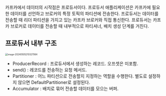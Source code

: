 카프카에서 데이터의 시작점은 프로듀서이다. 프로듀서 애플리케이션은 카프카에 필요한 데이터를 선언하고 브로커의 특정 토픽의 파티션에 전송한다. 프로듀서는 데이터를 전송할 때 리더 파티션을 가지고 있는 카프카 브로커와 직접 통신한다. 프로듀서는 카프카 브로커로 데이터를 전송할 때 내부적으로 파티셔너, 배치 생성 단계를 거친다.

## 프로듀서 내부 구조
<img src="https://github.com/jewoodev/blog-img/blob/main/2024-05-03-%EC%95%84%ED%8C%8C%EC%B9%98_%EC%B9%B4%ED%94%84%EC%B9%B4_%EC%95%A0%ED%94%8C%EB%A6%AC%EC%BC%80%EC%9D%B4%EC%85%98_%ED%94%84%EB%A1%9C%EA%B7%B8%EB%9E%98%EB%B0%8D_%EC%9D%B8%EA%B0%95_%EC%A0%95%EB%A6%AC/image-20240505210327064.png?raw=true" alt="image-20240505210327064" style="zoom: 50%;" />

- ProducerRecord : 프로듀서에서 생성하는 레코드. 오프셋은 미포함.
- send() : 레코드를 전송하는 요청 메서드.
- Partitioner : 어느 파티션으로 전송할지 지정하는 역할을 수행한다. 별도로 설정하지 않으면 DefaultPartitioner로 설정된다.
- Accumulator : 배치로 묶어 전송할 데이터를 모으는 버퍼.